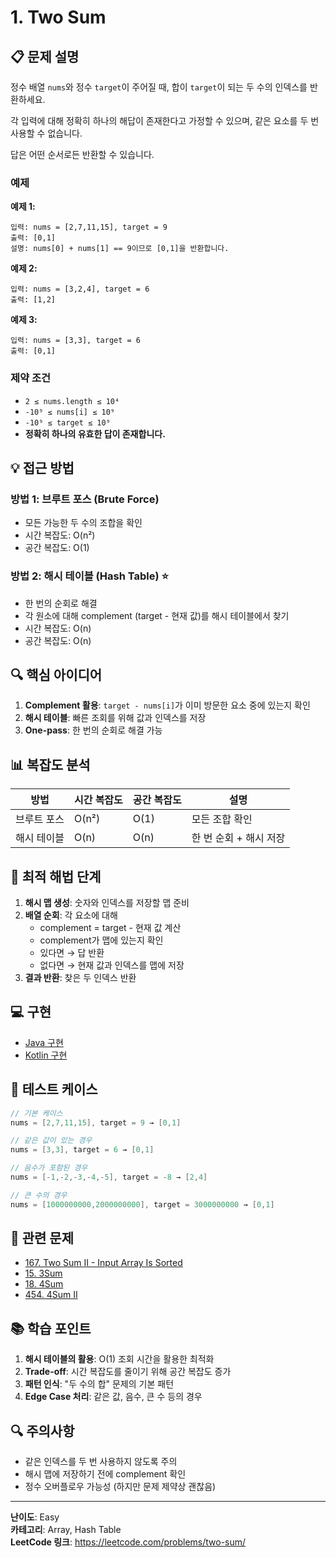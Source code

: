 # 1. Two Sum

## 📋 문제 설명

정수 배열 `nums`와 정수 `target`이 주어질 때, 합이 `target`이 되는 두 수의 인덱스를 반환하세요.

각 입력에 대해 정확히 하나의 해답이 존재한다고 가정할 수 있으며, 같은 요소를 두 번 사용할 수 없습니다.

답은 어떤 순서로든 반환할 수 있습니다.

### 예제

**예제 1:**
```
입력: nums = [2,7,11,15], target = 9
출력: [0,1]
설명: nums[0] + nums[1] == 9이므로 [0,1]을 반환합니다.
```

**예제 2:**
```
입력: nums = [3,2,4], target = 6
출력: [1,2]
```

**예제 3:**
```
입력: nums = [3,3], target = 6
출력: [0,1]
```

### 제약 조건
- `2 ≤ nums.length ≤ 10⁴`
- `-10⁹ ≤ nums[i] ≤ 10⁹`
- `-10⁹ ≤ target ≤ 10⁹`
- **정확히 하나의 유효한 답이 존재합니다.**

## 💡 접근 방법

### 방법 1: 브루트 포스 (Brute Force)
- 모든 가능한 두 수의 조합을 확인
- 시간 복잡도: O(n²)
- 공간 복잡도: O(1)

### 방법 2: 해시 테이블 (Hash Table) ⭐
- 한 번의 순회로 해결
- 각 원소에 대해 complement (target - 현재 값)를 해시 테이블에서 찾기
- 시간 복잡도: O(n)
- 공간 복잡도: O(n)

## 🔍 핵심 아이디어

1. **Complement 활용**: `target - nums[i]`가 이미 방문한 요소 중에 있는지 확인
2. **해시 테이블**: 빠른 조회를 위해 값과 인덱스를 저장
3. **One-pass**: 한 번의 순회로 해결 가능

## 📊 복잡도 분석

| 방법 | 시간 복잡도 | 공간 복잡도 | 설명 |
|------|------------|------------|------|
| 브루트 포스 | O(n²) | O(1) | 모든 조합 확인 |
| 해시 테이블 | O(n) | O(n) | 한 번 순회 + 해시 저장 |

## 🎯 최적 해법 단계

1. **해시 맵 생성**: 숫자와 인덱스를 저장할 맵 준비
2. **배열 순회**: 각 요소에 대해
   - complement = target - 현재 값 계산
   - complement가 맵에 있는지 확인
   - 있다면 → 답 반환
   - 없다면 → 현재 값과 인덱스를 맵에 저장
3. **결과 반환**: 찾은 두 인덱스 반환

## 💻 구현

- [Java 구현](./Solution.java)
- [Kotlin 구현](./Solution.kt)

## 🧪 테스트 케이스

```java
// 기본 케이스
nums = [2,7,11,15], target = 9 → [0,1]

// 같은 값이 있는 경우
nums = [3,3], target = 6 → [0,1]

// 음수가 포함된 경우
nums = [-1,-2,-3,-4,-5], target = -8 → [2,4]

// 큰 수의 경우
nums = [1000000000,2000000000], target = 3000000000 → [0,1]
```

## 🔗 관련 문제

- [167. Two Sum II - Input Array Is Sorted](https://leetcode.com/problems/two-sum-ii-input-array-is-sorted/)
- [15. 3Sum](https://leetcode.com/problems/3sum/)
- [18. 4Sum](https://leetcode.com/problems/4sum/)
- [454. 4Sum II](https://leetcode.com/problems/4sum-ii/)

## 📚 학습 포인트

1. **해시 테이블의 활용**: O(1) 조회 시간을 활용한 최적화
2. **Trade-off**: 시간 복잡도를 줄이기 위해 공간 복잡도 증가
3. **패턴 인식**: "두 수의 합" 문제의 기본 패턴
4. **Edge Case 처리**: 같은 값, 음수, 큰 수 등의 경우

## 🔍 주의사항

- 같은 인덱스를 두 번 사용하지 않도록 주의
- 해시 맵에 저장하기 전에 complement 확인
- 정수 오버플로우 가능성 (하지만 문제 제약상 괜찮음)

---

**난이도**: Easy  
**카테고리**: Array, Hash Table  
**LeetCode 링크**: https://leetcode.com/problems/two-sum/